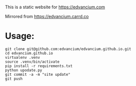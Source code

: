 This is a static website for https://edvancium.com

Mirrored from https://edvancium.carrd.co

# Usage:

```
git clone git@github.com:edvancium/edvancium.github.io.git
cd edvancium.github.io
virtualenv .venv
source .venv/bin/activate
pip install -r requirements.txt
python upodate.py
git commit -a -m "site update"
git push
```
